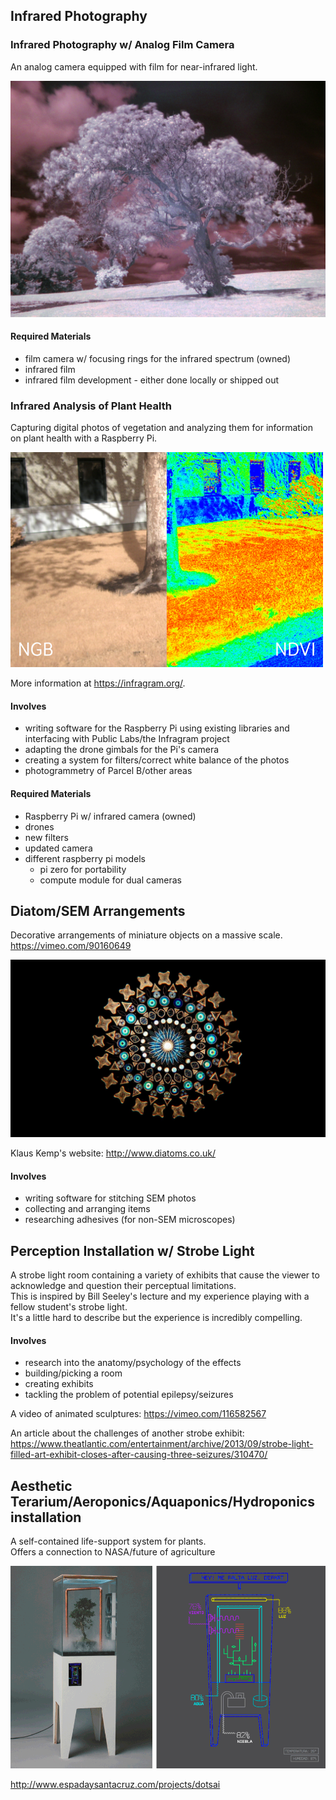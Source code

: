 ## Infrared Photography

### Infrared Photography w/ Analog Film Camera
An analog camera equipped with film for near-infrared light.  

![An example photo of infrared photography curtsey of Wikipedia](assets/wikipedia_example_ir_photography.jpg)

#### Required Materials
- film camera w/ focusing rings for the infrared spectrum (owned)
- infrared film
- infrared film development - either done locally or shipped out

<div style="page-break-after: always;"></div>

### Infrared Analysis of Plant Health
Capturing digital photos of vegetation and analyzing them for information on plant health with a Raspberry Pi.

![A split infragram photo](assets/split_infragram.png)  

More information at <https://infragram.org/>.

#### Involves
- writing software for the Raspberry Pi using existing libraries and interfacing with Public Labs/the Infragram project
- adapting the drone gimbals for the Pi's camera
- creating a system for filters/correct white balance of the photos
- photogrammetry of Parcel B/other areas

#### Required Materials
- Raspberry Pi w/ infrared camera (owned)
- drones
- new filters
- updated camera
- different raspberry pi models
  - pi zero for portability
  - compute module for dual cameras

<div style="page-break-after: always;"></div>

## Diatom/SEM Arrangements
Decorative arrangements of miniature objects on a massive scale.  
<https://vimeo.com/90160649>  

![An arrangement of diatoms](assets/diatomist.jpg)

Klaus Kemp's website: <http://www.diatoms.co.uk/>

#### Involves
- writing software for stitching SEM photos
- collecting and arranging items
- researching adhesives (for non-SEM microscopes)

<div style="page-break-after: always;"></div>

## Perception Installation w/ Strobe Light
A strobe light room containing a variety of exhibits that cause the viewer to acknowledge and question their perceptual limitations.  
This is inspired by Bill Seeley's lecture and my experience playing with a fellow student's strobe light.  
It's a little hard to describe but the experience is incredibly compelling.

#### Involves
- research into the anatomy/psychology of the effects
- building/picking a room
- creating exhibits
- tackling the problem of potential epilepsy/seizures

A video of animated sculptures: <https://vimeo.com/116582567>

An article about the challenges of another strobe exhibit: <https://www.theatlantic.com/entertainment/archive/2013/09/strobe-light-filled-art-exhibit-closes-after-causing-three-seizures/310470/>

<div style="page-break-after: always;"></div>

## Aesthetic Terarium/Aeroponics/Aquaponics/Hydroponics installation
A self-contained life-support system for plants.  
Offers a connection to NASA/future of agriculture

![Dotsai, a project by the studio Espadaysantacruz](assets/santa_cruz_dotsai.gif)

<http://www.espadaysantacruz.com/projects/dotsai>  
